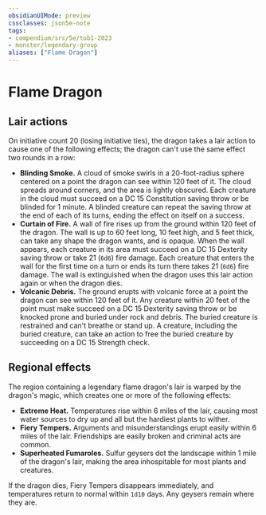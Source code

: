 ```yaml
---
obsidianUIMode: preview
cssclasses: json5e-note
tags:
- compendium/src/5e/tob1-2023
- monster/legendary-group
aliases: ["Flame Dragon"]
---
```

# Flame Dragon

## Lair actions


On initiative count 20 (losing initiative ties), the dragon takes a lair action to cause one of the following effects; the dragon can't use the same effect two rounds in a row:

- **Blinding Smoke.** A cloud of smoke swirls in a 20-foot-radius sphere centered on a point the dragon can see within 120 feet of it. The cloud spreads around corners, and the area is lightly obscured. Each creature in the cloud must succeed on a DC 15 Constitution saving throw or be blinded for 1 minute. A blinded creature can repeat the saving throw at the end of each of its turns, ending the effect on itself on a success.  
- **Curtain of Fire.** A wall of fire rises up from the ground within 120 feet of the dragon. The wall is up to 60 feet long, 10 feet high, and 5 feet thick, can take any shape the dragon wants, and is opaque. When the wall appears, each creature in its area must succeed on a DC 15 Dexterity saving throw or take 21 (`6d6`) fire damage. Each creature that enters the wall for the first time on a turn or ends its turn there takes 21 (`6d6`) fire damage. The wall is extinguished when the dragon uses this lair action again or when the dragon dies.  
- **Volcanic Debris.** The ground erupts with volcanic force at a point the dragon can see within 120 feet of it. Any creature within 20 feet of the point must make succeed on a DC 15 Dexterity saving throw or be knocked prone and buried under rock and debris. The buried creature is restrained and can't breathe or stand up. A creature, including the buried creature, can take an action to free the buried creature by succeeding on a DC 15 Strength check.  

## Regional effects


The region containing a legendary flame dragon's lair is warped by the dragon's magic, which creates one or more of the following effects:

- **Extreme Heat.** Temperatures rise within 6 miles of the lair, causing most water sources to dry up and all but the hardiest plants to wither.  
- **Fiery Tempers.** Arguments and misunderstandings erupt easily within 6 miles of the lair. Friendships are easily broken and criminal acts are common.  
- **Superheated Fumaroles.** Sulfur geysers dot the landscape within 1 mile of the dragon's lair, making the area inhospitable for most plants and creatures.  

If the dragon dies, Fiery Tempers disappears immediately, and temperatures return to normal within `1d10` days. Any geysers remain where they are.
